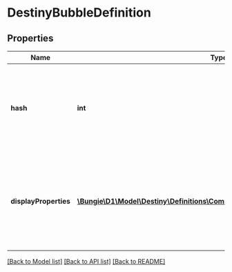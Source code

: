# DestinyBubbleDefinition

## Properties
Name | Type | Description | Notes
------------ | ------------- | ------------- | -------------
**hash** | **int** | The identifier for the bubble: only guaranteed to be unique within the Destination. | [optional] 
**displayProperties** | [**\Bungie\D1\Model\Destiny\Definitions\Common\DestinyDisplayPropertiesDefinition**](DestinyDisplayPropertiesDefinition.md) | The display properties of this bubble, so you don&#39;t have to look them up in a separate list anymore. | [optional] 

[[Back to Model list]](../README.md#documentation-for-models) [[Back to API list]](../README.md#documentation-for-api-endpoints) [[Back to README]](../README.md)


